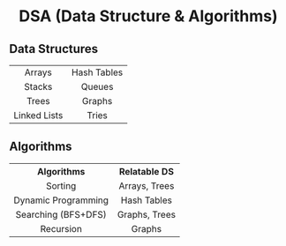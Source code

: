 
<h1 align="center">DSA (Data Structure & Algorithms)</h1>

<h2>Data Structures</h2>

<table align="center">
    <tr align="center">
        <td>Arrays</td>
        <td>Hash Tables</td>
    </tr>
    <tr align="center">
        <td>Stacks</td>
        <td>Queues</td>
    </tr>
    <tr align="center">
        <td>Trees</td>
        <td>Graphs</td>
    </tr>
    <tr align="center">
        <td>Linked Lists</td>
        <td>Tries</td>
    </tr>
</table>

<h2>Algorithms</h2>

<table align="center">
    <tr>
        <th align="center">Algorithms</th>
        <th align="center">Relatable DS</th>
    </tr>
    <tr align="center">
        <td>Sorting</td>
        <td>Arrays, Trees</td>
    </tr>
    <tr align="center">
        <td>Dynamic Programming</td>
        <td>Hash Tables</td>
    </tr>
    <tr align="center">
        <td>Searching (BFS+DFS)</td>
        <td>Graphs, Trees</td>
    </tr>
     <tr align="center">
        <td>Recursion</td>
        <td>Graphs</td>
    </tr>
</table>